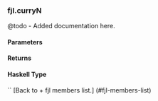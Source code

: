 ### fjl.curryN
@todo - Added documentation here.

#### Parameters

#### Returns
 
#### Haskell Type
``
[Back to  + fjl members list.]
(#fjl-members-list)
